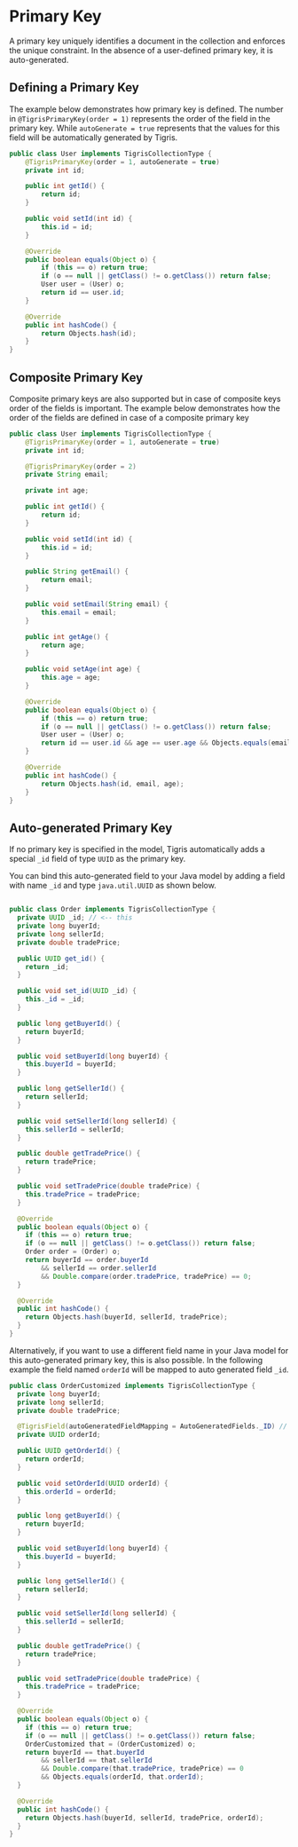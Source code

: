 # Primary Key

A primary key uniquely identifies a document in the collection and enforces
the unique constraint. In the absence of a user-defined primary key, it is
auto-generated.

## Defining a Primary Key

The example below demonstrates how primary key is defined. The
number in `@TigrisPrimaryKey(order = 1)` represents the order of the field
in the primary key. While `autoGenerate = true` represents that the values for
this field will be automatically generated by Tigris.

```java
public class User implements TigrisCollectionType {
    @TigrisPrimaryKey(order = 1, autoGenerate = true)
    private int id;

    public int getId() {
        return id;
    }

    public void setId(int id) {
        this.id = id;
    }

    @Override
    public boolean equals(Object o) {
        if (this == o) return true;
        if (o == null || getClass() != o.getClass()) return false;
        User user = (User) o;
        return id == user.id;
    }

    @Override
    public int hashCode() {
        return Objects.hash(id);
    }
}
```

## Composite Primary Key

Composite primary keys are also supported but in case of composite keys
order of the fields is important. The example below demonstrates
how the order of the fields are defined in case of a composite primary key

```java
public class User implements TigrisCollectionType {
    @TigrisPrimaryKey(order = 1, autoGenerate = true)
    private int id;

    @TigrisPrimaryKey(order = 2)
    private String email;

    private int age;

    public int getId() {
        return id;
    }

    public void setId(int id) {
        this.id = id;
    }

    public String getEmail() {
        return email;
    }

    public void setEmail(String email) {
        this.email = email;
    }

    public int getAge() {
        return age;
    }

    public void setAge(int age) {
        this.age = age;
    }

    @Override
    public boolean equals(Object o) {
        if (this == o) return true;
        if (o == null || getClass() != o.getClass()) return false;
        User user = (User) o;
        return id == user.id && age == user.age && Objects.equals(email, user.email);
    }

    @Override
    public int hashCode() {
        return Objects.hash(id, email, age);
    }
}
```

## Auto-generated Primary Key

If no primary key is specified in the model, Tigris automatically adds a
special `_id` field of type `UUID` as the primary key.

You can bind this auto-generated field to your Java model by adding a
field with name `_id` and type `java.util.UUID` as shown below.

```java

public class Order implements TigrisCollectionType {
  private UUID _id; // <-- this
  private long buyerId;
  private long sellerId;
  private double tradePrice;

  public UUID get_id() {
    return _id;
  }

  public void set_id(UUID _id) {
    this._id = _id;
  }

  public long getBuyerId() {
    return buyerId;
  }

  public void setBuyerId(long buyerId) {
    this.buyerId = buyerId;
  }

  public long getSellerId() {
    return sellerId;
  }

  public void setSellerId(long sellerId) {
    this.sellerId = sellerId;
  }

  public double getTradePrice() {
    return tradePrice;
  }

  public void setTradePrice(double tradePrice) {
    this.tradePrice = tradePrice;
  }

  @Override
  public boolean equals(Object o) {
    if (this == o) return true;
    if (o == null || getClass() != o.getClass()) return false;
    Order order = (Order) o;
    return buyerId == order.buyerId
        && sellerId == order.sellerId
        && Double.compare(order.tradePrice, tradePrice) == 0;
  }

  @Override
  public int hashCode() {
    return Objects.hash(buyerId, sellerId, tradePrice);
  }
}
```

Alternatively, if you want to use a different field name in your Java model for
this auto-generated primary key, this is also possible. In the following example
the field named `orderId` will be mapped to auto generated field `_id`.

```java
public class OrderCustomized implements TigrisCollectionType {
  private long buyerId;
  private long sellerId;
  private double tradePrice;

  @TigrisField(autoGeneratedFieldMapping = AutoGeneratedFields._ID) // <-- this
  private UUID orderId;

  public UUID getOrderId() {
    return orderId;
  }

  public void setOrderId(UUID orderId) {
    this.orderId = orderId;
  }

  public long getBuyerId() {
    return buyerId;
  }

  public void setBuyerId(long buyerId) {
    this.buyerId = buyerId;
  }

  public long getSellerId() {
    return sellerId;
  }

  public void setSellerId(long sellerId) {
    this.sellerId = sellerId;
  }

  public double getTradePrice() {
    return tradePrice;
  }

  public void setTradePrice(double tradePrice) {
    this.tradePrice = tradePrice;
  }

  @Override
  public boolean equals(Object o) {
    if (this == o) return true;
    if (o == null || getClass() != o.getClass()) return false;
    OrderCustomized that = (OrderCustomized) o;
    return buyerId == that.buyerId
        && sellerId == that.sellerId
        && Double.compare(that.tradePrice, tradePrice) == 0
        && Objects.equals(orderId, that.orderId);
  }

  @Override
  public int hashCode() {
    return Objects.hash(buyerId, sellerId, tradePrice, orderId);
  }
}
```
